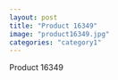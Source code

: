 ```yaml
---
layout: post
title: "Product 16349"
image: "product16349.jpg"
categories: "category1"
---
```

Product 16349
